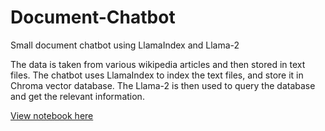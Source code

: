 # Document-Chatbot

Small document chatbot using LlamaIndex and Llama-2

The data is taken from various wikipedia articles and then stored in text files. The chatbot uses LlamaIndex to index the text files, and store it in Chroma vector database. The Llama-2 is then used to query the database and get the relevant information.

[View notebook here](https://nbviewer.org/github/Abstract-Dex/Document-Chatbot/blob/main/main.ipynb)
